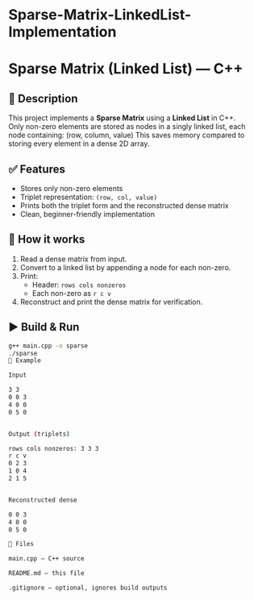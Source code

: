 # Sparse-Matrix-LinkedList-Implementation
# Sparse Matrix (Linked List) — C++

## 📌 Description
This project implements a **Sparse Matrix** using a **Linked List** in C++.  
Only non-zero elements are stored as nodes in a singly linked list, each node containing:
(row, column, value)
This saves memory compared to storing every element in a dense 2D array.

## ✅ Features
- Stores only non-zero elements
- Triplet representation: `(row, col, value)`
- Prints both the triplet form and the reconstructed dense matrix
- Clean, beginner-friendly implementation

## 🧠 How it works
1. Read a dense matrix from input.
2. Convert to a linked list by appending a node for each non-zero.
3. Print:
   - Header: `rows cols nonzeros`
   - Each non-zero as `r c v`
4. Reconstruct and print the dense matrix for verification.

## ▶️ Build & Run
```bash
g++ main.cpp -o sparse
./sparse
📝 Example

Input

3 3
0 0 3
4 0 0
0 5 0


Output (triplets)

rows cols nonzeros: 3 3 3
r c v
0 2 3
1 0 4
2 1 5


Reconstructed dense

0 0 3
4 0 0
0 5 0

📂 Files

main.cpp — C++ source

README.md — this file

.gitignore — optional, ignores build outputs
